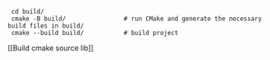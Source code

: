 
```
 cd build/
 cmake -B build/                # run CMake and generate the necessary build files in build/
 cmake --build build/           # build project

```

[[Build cmake source lib]] 